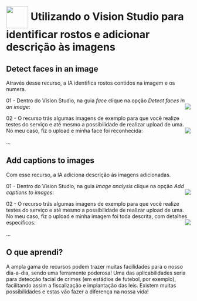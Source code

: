 <h1>
    <a href="https://web.dio.me/track/microsoft-azure-ai-fundamentals?page=1&search=&tab=path/">
     <img align="center" width="60px" src="https://hermes.dio.me/tracks/4d998d5c-36c1-497b-8da0-8db465c820eb.png"></a>
    <span> Utilizando o Vision Studio para identificar rostos e adicionar descrição às imagens</span>
</h1>

## Detect faces in an image
Através desse recurso, a IA identifica rostos contidos na imagem e os numera.

01 - Dentro do Vision Studio, na guia *face* clique na opção *Detect faces in an image*:
<img align="right" src="https://github.com/miguelfmds/bootcamp-microsoft-azure-ai-fundamentals/assets/157380435/da19ca01-f3d2-4e55-8ea9-2924885d89a3" width=""/> 


02 - O recurso trás algumas imagens de exemplo para que você realize testes do serviço e até mesmo a possibilidade de realizar upload de uma. No meu caso, fiz o upload e minha face foi reconhecida:
<img align="right" src="https://github.com/miguelfmds/bootcamp-microsoft-azure-ai-fundamentals/blob/main/LAB02%20-%20Vis%C3%A3o%20Computacional/output/01.png" width=""/> 

...

## Add captions to images
Com esse recurso, a IA adiciona descrição às imagens adicionadas.

01 - Dentro do Vision Studio, na guia *Image analysis* clique na opção *Add captions to images*:
<img align="right" src="https://github.com/miguelfmds/bootcamp-microsoft-azure-ai-fundamentals/assets/157380435/a61d6666-bda5-45d3-8081-d46eefbbaf95" width=""/> 


02 - O recurso trás algumas imagens de exemplo para que você realize testes do serviço e até mesmo a possibilidade de realizar upload de uma. No meu caso, fiz o upload e minha imagem foi toda descrita, com detalhes específicos:
<img align="right" src="https://github.com/miguelfmds/bootcamp-microsoft-azure-ai-fundamentals/blob/main/LAB02%20-%20Vis%C3%A3o%20Computacional/output/02.png" width=""/> 

...

## O que aprendi?

A ampla gama de recursos podem trazer muitas facilidades para o nosso dia-a-dia, sendo uma ferramente poderosa! Uma das aplicabilidades seria para detecção facial de crimes (em estádios de futebol, por exemplo), facilitando assim a fiscalização e implantação das leis. Existem muitas possibilidades e estas vão fazer a diferença na nossa vida!
